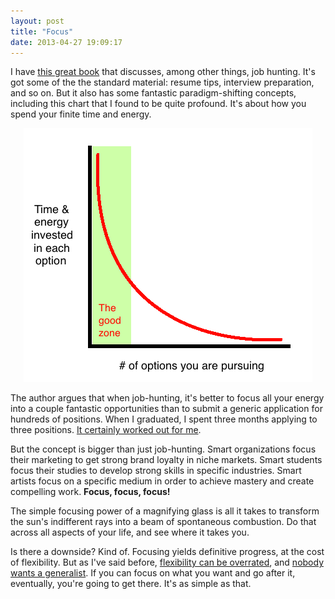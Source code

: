 ```yaml
---
layout: post
title: "Focus"
date: 2013-04-27 19:09:17
---
```


I have <a href="http://www.amazon.com/Pathfinder-Lifetime-Satisfaction-Success-Touchstone/dp/1451608322" target="_blank" title="Just listen to the reviews on Amazon. These people are just gushing with praise.">this great book</a> that discusses, among other things, job hunting. It's got some of the the standard material: resume tips, interview preparation, and so on. But it also has some fantastic paradigm-shifting concepts, including this chart that I found to be quite profound. It's about how you spend your finite time and energy.

<p style="text-align: center;">
  <img alt="" src="/assets/images/graph.png" style="width: 462px; height: 406px;" title="How you spend your time and energy" />
</p>

The author argues that when job-hunting, it's better to focus all your energy into a couple fantastic opportunities than to submit a generic application for hundreds of positions. When I graduated, I spent three months applying to three positions. [It certainly worked out for me][1].

 [1]: http://bryanbraun.com/2012/07/07/in-which-i-explain-how-i-got-my-dream-job

But the concept is bigger than just job-hunting. Smart organizations focus their marketing to get strong brand loyalty in niche markets. Smart students focus their studies to develop strong skills in specific industries. Smart artists focus on a specific medium in order to achieve mastery and create compelling work. **Focus, focus, focus!**

The simple focusing power of a magnifying glass is all it takes to transform the sun's indifferent rays into a beam of spontaneous combustion. Do that across all aspects of your life, and see where it takes you.

Is there a downside? Kind of. Focusing yields definitive progress, at the cost of flexibility. But as I've said before, <a href="http://bryanbraun.com/2012/05/13/commitments" target="_blank" title="...when it prevents you from being able to make an impact somewhere.">flexibility can be overrated</a>, and <a href="http://www.bryanbraun.com/2012/01/22/generalizing-vs-specializing" target="_blank" title="...unless you're Ken Jennings.">nobody wants a generalist</a>. If you can focus on what you want and go after it, eventually, you're going to get there. It's as simple as that.